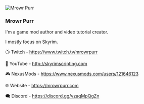 ![Mrowr Purr](Images/background-wide.jpg)

### Mrowr Purr

I'm a game mod author and video tutorial creator.

I mostly focus on Skyrim.

📺 Twitch - https://www.twitch.tv/mrowrpurr

🎥 YouTube - http://skyrimscripting.com

🎮 NexusMods - https://www.nexusmods.com/users/121646123

🌐 Website - https://mrowrpurr.com

🗨️ Discord - https://discord.gg/vzaqMpQgZn
